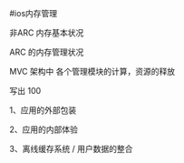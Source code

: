 #ios内存管理

非ARC 内存基本状况


ARC 的内存管理状况


MVC 架构中 各个管理模块的计算，资源的释放


写出 100

1、应用的外部包装

2、应用的内部体验 

3、离线缓存系统 / 用户数据的整合 

